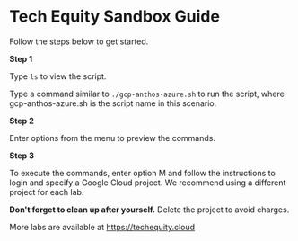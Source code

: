 # Tech Equity Sandbox Guide

Follow the steps below to get started.

**Step 1**

Type `ls` to view the script. 

Type a command similar to `./gcp-anthos-azure.sh` to run the script, where gcp-anthos-azure.sh is the script name in this scenario.

**Step 2**

Enter options from the menu to preview the commands.

**Step 3**

To execute the commands, enter option M and follow the instructions to login and specify a Google Cloud project. We recommend using a different project for each lab. 

**Don't forget to clean up after yourself.** Delete the project to avoid charges. 

More labs are available at https://techequity.cloud
